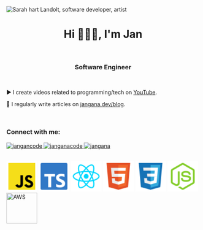 ![Sarah hart Landolt, software developer, artist](https://static-cdn.jtvnw.net/jtv_user_pictures/17d98873-2154-4558-a9b3-f7afbda3249a-channel_offline_image-1920x1080.png)


<h1 align="center">Hi 🙋🏻‍♂️, I'm Jan</h1>

<br/>

<h3 align="center">Software Engineer</h3>

<br/>

▶️ I create videos related to programming/tech on [YouTube](https://www.youtube.com/@janganacode).

📝 I regularly write articles on [jangana.dev/blog](https://www.jangana.dev/blog).

<br/>

<h3 align="left">Connect with me:</h3>
<p align="left">

  <a href="https://www.youtube.com/c/jangancode" target="blank"><img align="center" src="https://raw.githubusercontent.com/rahuldkjain/github-profile-readme-generator/master/src/images/icons/Social/youtube.svg" alt="jangancode" height="42" width="52" />
  </a>
  <a href="https://instagram.com/janganacode" target="blank"><img align="center" src="https://raw.githubusercontent.com/rahuldkjain/github-profile-readme-generator/master/src/images/icons/Social/instagram.svg" alt="janganacode" height="30" width="40" />
  </a>
    <a href="https://linkedin.com/in/jangana" target="blank"><img align="center" src="https://raw.githubusercontent.com/rahuldkjain/github-profile-readme-generator/master/src/images/icons/Social/linked-in-alt.svg" alt="jangana" height="30" width="40" />
    </a>
</p>

<br/>

<div>
  <img src="https://raw.githubusercontent.com/vscode-icons/vscode-icons/master/icons/file_type_js_official.svg" title="JavaScript" width="80" height="80">
  <img src="https://raw.githubusercontent.com/vscode-icons/vscode-icons/master/icons/file_type_typescript_official.svg" title="TypeScript" width="80" height="80">
  <img src="https://raw.githubusercontent.com/vscode-icons/vscode-icons/master/icons/file_type_reactjs.svg" title="ReactJS" width="80" height="80">
  <img src="https://raw.githubusercontent.com/vscode-icons/vscode-icons/master/icons/file_type_html.svg" title="HTML" width="80" height="80">
  <img src="https://raw.githubusercontent.com/vscode-icons/vscode-icons/master/icons/file_type_css.svg" title="CSS" width="80" height="80">
  <img src="https://raw.githubusercontent.com/vscode-icons/vscode-icons/master/icons/file_type_node.svg" title="NodeJS" width="80" height="80">
  <img src="https://upload.wikimedia.org/wikipedia/commons/9/93/Amazon_Web_Services_Logo.svg" title="AWS" width="80" height="80">
<div>

